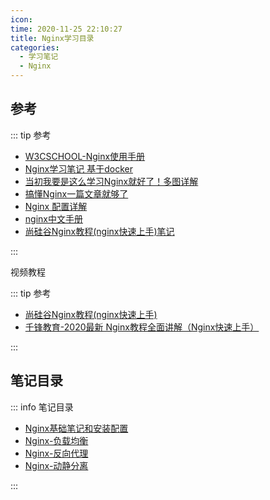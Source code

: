 ```yaml
---
icon: 
time: 2020-11-25 22:10:27
title: Nginx学习目录
categories: 
  - 学习笔记
  - Nginx
---
```






## 参考

::: tip 参考

- [W3CSCHOOL-Nginx使用手册](https://www.w3cschool.cn/nginxsysc/)
- [Nginx学习笔记 基于docker](https://blog.csdn.net/m0_49558851/article/details/107786372)
- [当初我要是这么学习Nginx就好了！多图详解](https://www.jianshu.com/p/e90050dc89b6)
- [搞懂Nginx一篇文章就够了](https://blog.csdn.net/yujing1314/article/details/107000737)
- [Nginx 配置详解](https://www.runoob.com/w3cnote/nginx-setup-intro.html)
- [nginx中文手册](https://www.nginx.cn/nginx-how-to)
- [尚硅谷Nginx教程(nginx快速上手)笔记](https://blog.csdn.net/u011863024/article/details/107407905)

:::



视频教程

::: tip 参考

- [尚硅谷Nginx教程(nginx快速上手)](https://www.bilibili.com/video/BV1zJ411w7SV)
- [千锋教育-2020最新 Nginx教程全面讲解（Nginx快速上手）](https://www.bilibili.com/video/BV1W54y1z7GM)

:::





## 笔记目录



::: info 笔记目录


- [Nginx基础笔记和安装配置](Nginx-basicNote&deployment)
- [Nginx-负载均衡](Nginx-LoadBalance)
- [Nginx-反向代理](Nginx-ReverseProxy)
- [Nginx-动静分离](Nginx-Dynamic&static)

:::